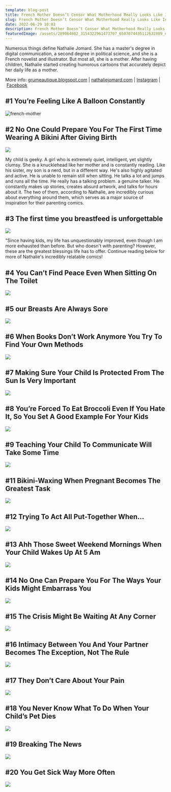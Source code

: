 ```yaml
---
template: blog-post
title: French Mother Doesn’t Censor What Motherhood Really Looks Like In Her 20 Comics
slug: French Mother Doesn’t Censor What Motherhood Really Looks Like In Her 20 Comics
date: 2022-06-29 10:03
description: French Mother Doesn’t Censor What Motherhood Really Looks Like
featuredImage: /assets/289064682_3154322961473707_6587074435112632809_n.jpg
---
```

Numerous things define Nathalie Jomard. She has a master's degree in digital communication, a second degree in political science, and she is a French novelist and illustrator. But most all, she is a mother. After having children, Nathalie started creating humorous cartoons that accurately depict her daily life as a mother.

More info: [grumeautique.blogspot.com](https://grumeautique.blogspot.com/) | [nathaliejomard.com](http://nathaliejomard.com/) | [Instagram](https://www.instagram.com/nathaliejomard/) | [Facebook](https://www.facebook.com/Nathalie-Jomard-103641416345805/)



<script async src="[https://pagead2.googlesyndication.com/pagead/js/adsbygoogle.js?client=ca-pub-4648723387452672](https://pagead2.googlesyndication.com/pagead/js/adsbygoogle.js?client=ca-pub-4648723387452672&fbclid=IwAR1b1juWo9s5uWFHobQ8Sq-Mix3ObxlsIeLuAZRk89w_VJw9hn-7FAo06yE)" crossorigin="anonymous"></script> <ins class="adsbygoogle" style="display:block; text-align:center;" data-ad-layout="in-article" data-ad-format="fluid" data-ad-client="ca-pub-4648723387452672" data-ad-slot="2598856337"></ins> <script> (adsbygoogle = window.adsbygoogle || []).push({}); </script>



## **\#1** You’re Feeling Like A Balloon Constantly

![french-mother](/assets/mother-1.jpg)

## \#2 No One Could Prepare You For The First Time Wearing A Bikini After Giving Birth

![](/assets/mother-2.jpg)

My child is geeky. A girl who is extremely quiet, intelligent, yet slightly clumsy. She is a knucklehead like her mother and is constantly reading. Like his sister, my son is a nerd, but in a different way. He's also highly agitated and active. He is unable to remain still when sitting. He talks a lot and jumps and runs all the time. He really has a talking problem. a genuine talker. He constantly makes up stories, creates absurd artwork, and talks for hours about it. The two of them, according to Nathalie, are incredibly curious about everything around them, which serves as a major source of inspiration for their parenting comics.



<script async src="[https://pagead2.googlesyndication.com/pagead/js/adsbygoogle.js?client=ca-pub-4648723387452672](https://pagead2.googlesyndication.com/pagead/js/adsbygoogle.js?client=ca-pub-4648723387452672&fbclid=IwAR1b1juWo9s5uWFHobQ8Sq-Mix3ObxlsIeLuAZRk89w_VJw9hn-7FAo06yE)" crossorigin="anonymous"></script> <ins class="adsbygoogle" style="display:block; text-align:center;" data-ad-layout="in-article" data-ad-format="fluid" data-ad-client="ca-pub-4648723387452672" data-ad-slot="2598856337"></ins> <script> (adsbygoogle = window.adsbygoogle || []).push({}); </script>



## \#3 The first time you breastfeed is unforgettable

![](/assets/mother-3.jpg)

"Since having kids, my life has unquestionably improved, even though I am more exhausted than before. But who doesn't with parenting? However, these are the greatest blessings life has to offer. Continue reading below for more of Nathalie's incredibly relatable comics!

## \#4 You Can’t Find Peace Even When Sitting On The Toilet

![](/assets/mother-4.jpg)

## \#5 our Breasts Are Always Sore

<script async src="[https://pagead2.googlesyndication.com/pagead/js/adsbygoogle.js?client=ca-pub-4648723387452672](https://pagead2.googlesyndication.com/pagead/js/adsbygoogle.js?client=ca-pub-4648723387452672&fbclid=IwAR1b1juWo9s5uWFHobQ8Sq-Mix3ObxlsIeLuAZRk89w_VJw9hn-7FAo06yE)" crossorigin="anonymous"></script> <ins class="adsbygoogle" style="display:block; text-align:center;" data-ad-layout="in-article" data-ad-format="fluid" data-ad-client="ca-pub-4648723387452672" data-ad-slot="2598856337"></ins> <script> (adsbygoogle = window.adsbygoogle || []).push({}); </script>



![](/assets/mother-5.jpg)

## \#6 When Books Don’t Work Anymore You Try To Find Your Own Methods

![](/assets/mother-6.jpg)

## \#7 Making Sure Your Child Is Protected From The Sun Is Very Important

![](/assets/mother-7.jpg)

## \#8 You’re Forced To Eat Broccoli Even If You Hate It, So You Set A Good Example For Your Kids

![](/assets/mother-8.jpg)

## \#9 Teaching Your Child To Communicate Will Take Some Time

![](/assets/mother-9.jpg)

## \#11 Bikini-Waxing When Pregnant Becomes The Greatest Task

![](/assets/mother-11.jpg)

<script async src="[https://pagead2.googlesyndication.com/pagead/js/adsbygoogle.js?client=ca-pub-4648723387452672](https://pagead2.googlesyndication.com/pagead/js/adsbygoogle.js?client=ca-pub-4648723387452672&fbclid=IwAR1b1juWo9s5uWFHobQ8Sq-Mix3ObxlsIeLuAZRk89w_VJw9hn-7FAo06yE)" crossorigin="anonymous"></script> <ins class="adsbygoogle" style="display:block; text-align:center;" data-ad-layout="in-article" data-ad-format="fluid" data-ad-client="ca-pub-4648723387452672" data-ad-slot="2598856337"></ins> <script> (adsbygoogle = window.adsbygoogle || []).push({}); </script>



## \#12 **Trying To Act All Put-Together When…**

![](/assets/mother-12.jpg)

## \#13 Ahh Those Sweet Weekend Mornings When Your Child Wakes Up At 5 Am

![](/assets/mother-13.jpg)

## \#14 **No One Can Prepare You For The Ways Your Kids Might Embarrass You**

![](/assets/mother-14.jpg)

<script async src="[https://pagead2.googlesyndication.com/pagead/js/adsbygoogle.js?client=ca-pub-4648723387452672](https://pagead2.googlesyndication.com/pagead/js/adsbygoogle.js?client=ca-pub-4648723387452672&fbclid=IwAR1b1juWo9s5uWFHobQ8Sq-Mix3ObxlsIeLuAZRk89w_VJw9hn-7FAo06yE)" crossorigin="anonymous"></script> <ins class="adsbygoogle" style="display:block; text-align:center;" data-ad-layout="in-article" data-ad-format="fluid" data-ad-client="ca-pub-4648723387452672" data-ad-slot="2598856337"></ins> <script> (adsbygoogle = window.adsbygoogle || []).push({}); </script>



## \#15 **The Crisis Might Be Waiting At Any Corner**

![](/assets/mother-15.jpg)

## \#16 **Intimacy Between You And Your Partner Becomes The Exception, Not The Rule**

![](/assets/mother-16.jpg)

## \#17 **They Don’t Care About Your Pain**

![](/assets/mother-17.jpg)

## \#18 You Never Know What To Do When Your Child’s Pet Dies

![](/assets/mother-18.jpg)

## \#19 Breaking The News

![](/assets/mother-19.jpg)

## \#20 You Get Sick Way More Often

<script async src="[https://pagead2.googlesyndication.com/pagead/js/adsbygoogle.js?client=ca-pub-4648723387452672](https://pagead2.googlesyndication.com/pagead/js/adsbygoogle.js?client=ca-pub-4648723387452672&fbclid=IwAR1b1juWo9s5uWFHobQ8Sq-Mix3ObxlsIeLuAZRk89w_VJw9hn-7FAo06yE)" crossorigin="anonymous"></script> <ins class="adsbygoogle" style="display:block; text-align:center;" data-ad-layout="in-article" data-ad-format="fluid" data-ad-client="ca-pub-4648723387452672" data-ad-slot="2598856337"></ins> <script> (adsbygoogle = window.adsbygoogle || []).push({}); </script>



![](/assets/mother-20.jpg)